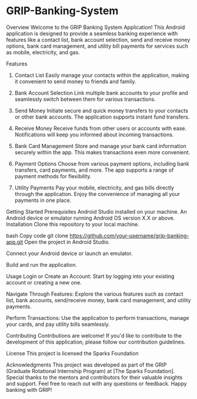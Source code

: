 # GRIP-Banking-System

Overview
Welcome to the GRIP Banking System Application! This Android application is designed to provide a seamless banking experience with features like a contact list, bank account selection, send and receive money options, bank card management, and utility bill payments for services such as mobile, electricity, and gas.

Features
1. Contact List
Easily manage your contacts within the application, making it convenient to send money to friends and family.

2. Bank Account Selection
Link multiple bank accounts to your profile and seamlessly switch between them for various transactions.

3. Send Money
Initiate secure and quick money transfers to your contacts or other bank accounts. The application supports instant fund transfers.

4. Receive Money
Receive funds from other users or accounts with ease. Notifications will keep you informed about incoming transactions.

5. Bank Card Management
Store and manage your bank card information securely within the app. This makes transactions even more convenient.

6. Payment Options
Choose from various payment options, including bank transfers, card payments, and more. The app supports a range of payment methods for flexibility.

7. Utility Payments
Pay your mobile, electricity, and gas bills directly through the application. Enjoy the convenience of managing all your payments in one place.

Getting Started
Prerequisites
Android Studio installed on your machine.
An Android device or emulator running Android OS version X.X or above.
Installation
Clone this repository to your local machine.

bash
Copy code
git clone https://github.com/your-username/grip-banking-app.git
Open the project in Android Studio.

Connect your Android device or launch an emulator.

Build and run the application.

Usage
Login or Create an Account: Start by logging into your existing account or creating a new one.

Navigate Through Features: Explore the various features such as contact list, bank accounts, send/receive money, bank card management, and utility payments.

Perform Transactions: Use the application to perform transactions, manage your cards, and pay utility bills seamlessly.

Contributing
Contributions are welcome! If you'd like to contribute to the development of this application, please follow our contribution guidelines.

License
This project is licensed the Sparks Foundation

Acknowledgments
This project was developed as part of the GRIP (Graduate Rotational Internship Program) at [The Sparks Foundation].
Special thanks to the mentors and contributors for their valuable insights and support.
Feel free to reach out with any questions or feedback. Happy banking with GRIP!
